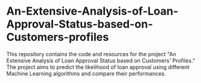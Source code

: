 # An-Extensive-Analysis-of-Loan-Approval-Status-based-on-Customers-profiles
This repository contains the code and resources for the project "An Extensive Analysis of Loan Approval Status based on Customers' Profiles." The project aims to predict the likelihood of loan approval using different Machine Learning algorithms and compare their performances.
